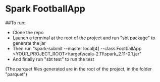 # Spark FootballApp
##To run:
- Clone the repo
- Launch a terminal at the root of the project and run "sbt package" to generate the jar
- Then run "spark-submit --master local[4] --class FootballApp <YOUR_PROJECT_ROOT>\target\scala-2.11\spark_2.11-0.1.jar"
- And finally run "sbt test" to run the test

(The parquet files generated are in the root of the project, in the folder "parquet")
